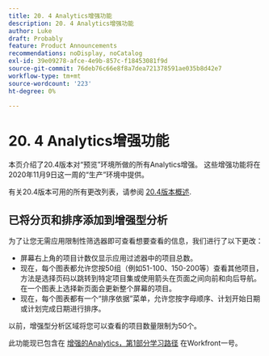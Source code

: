 ```yaml
---
title: 20. 4 Analytics增强功能
description: 20. 4 Analytics增强功能
author: Luke
draft: Probably
feature: Product Announcements
recommendations: noDisplay, noCatalog
exl-id: 39e09278-afce-4e9b-857c-f18453081f9d
source-git-commit: 76deb76c66e8f8a7dea721378591ae035b8d42e7
workflow-type: tm+mt
source-wordcount: '223'
ht-degree: 0%

---
```


# 20. 4 Analytics增强功能

本页介绍了20.4版本对“预览”环境所做的所有Analytics增强。 这些增强功能将在2020年11月9日这一周的“生产”环境中提供。

有关20.4版本可用的所有更改列表，请参阅 [20.4版本概述](../../../product-announcements/product-releases/20.4-release-activity/20-4-release-overview.md).

## 已将分页和排序添加到增强型分析

为了让您无需应用限制性筛选器即可查看想要查看的信息，我们进行了以下更改：

* 屏幕右上角的项目计数仅显示应用过滤器中的项目总数。
* 现在，每个图表都允许您按50组（例如51-100、150-200等）查看其他项目，方法是选择页码以跳转到特定项目集或使用箭头在页面之间向前和向后导航。 在一个图表上选择新页面会更新整个屏幕的项目。
* 现在，每个图表都有一个“排序依据”菜单，允许您按字母顺序、计划开始日期或计划完成日期进行排序。

以前，增强型分析区域将您可以查看的项目数量限制为50个。

此功能现已包含在 [增强的Analytics，第1部分学习路径](https://one.workfront.com/s/learningpath2/enhanced-analytics-part-1-overview-20Y0z000000bmgOEAQ) 在Workfront一号。
